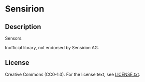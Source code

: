 # Sensirion

## Description

Sensors.

Inofficial library, not endorsed by Sensirion AG.

## License

Creative Commons (CC0-1.0). For the license text, see [LICENSE.txt](LICENSE.txt).
